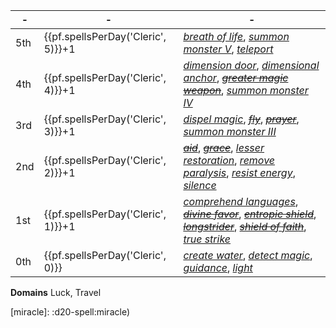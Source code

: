 -|-|-
-|-|-
5th | {{pf.spellsPerDay('Cleric', 5)}}+1 | *[breath of life]*, *[summon monster V][SM]*, *[teleport]*
4th | {{pf.spellsPerDay('Cleric', 4)}}+1 | *[dimension door]*, *[dimensional anchor]*, ~~*[greater magic weapon]*~~, *[summon monster IV][SM]*
3rd | {{pf.spellsPerDay('Cleric', 3)}}+1 | *[dispel magic]*, ~~*[fly]*~~, ~~*[prayer]*~~, *[summon monster III][SM]*
2nd | {{pf.spellsPerDay('Cleric', 2)}}+1 | ~~*[aid]*~~, ~~*[grace]*~~, *[lesser restoration]*, *[remove paralysis]*, *[resist energy]*, *[silence]*
1st | {{pf.spellsPerDay('Cleric', 1)}}+1 | *[comprehend languages]*, ~~*[divine favor]*~~, ~~*[entropic shield]*~~, ~~*[longstrider]*~~, ~~*[shield of faith]*~~, *[true strike]*
0th | {{pf.spellsPerDay('Cleric', 0)}}   | *[create water]*, *[detect magic]*, *[guidance]*, *[light]*

**Domains** Luck, Travel

[Luck Domain]: #
[true strike]: :d20-spell:true-strike
[aid]: :d20-spell:aid
[protection from energy]: :d20-spell:protection-from-energy
[freedom of movement]: :d20-spell:freedom-of-movement
[break enchantment]: :d20-spell:break-enchantment
[mislead]: :d20-spell:mislead
[spell turning]: :d20-spell:spell-turning
[moment of prescience]: :d20-spell:moment-of-prescience
[miracle]: :d20-spell:miracle)

[Travel Domain]: #
[longstrider]: :d20-spell:longstrider
[locate object]: :d20-spell:locate-object
[fly]: :d20-spell:fly
[dimension door]: :d20-spell:dimension-door
[teleport]: :d20-spell:teleport
[find the path]: :d20-spell:find-the-path
[greater teleport]: :d20-spell:greater-teleport
[phase door]: :d20-spell:phase-door
[astral projection]: :d20-spell:astral-projection

[SM]: :d20-spell:summon-monster

[0th]: #
[create water]: :d20-spell:create-water
[detect magic]: :d20-spell:detect-magic
[guidance]: :d20-spell:guidance
[light]: :d20-spell:light

[1st]: #
[comprehend languages]: :d20-spell:comprehend-languages
[divine favor]: :d20-spell:divine-favor
[entropic shield]: :d20-spell:entropic-shield
[moment of greatness]: :d20-spell:moment-of-greatness
[shield of faith]: :d20-spell:shield-of-faith

[2nd]: #
[grace]: :d20-spell:grace
[lesser restoration]: :d20-spell:lesser-restoration
[remove paralysis]: :d20-spell:remove-paralysis
[resist energy]: :d20-spell:resist-energy
[silence]: :d20-spell:silence

[3rd]: #
[prayer]: :d20-spell:prayer
[dispel magic]: :d20-spell:dispel-magic

[4th]: #
[dimensional anchor]: :d20-spell:dimensional-anchor
[greater magic weapon]: :d20-spell:magic-weapon

[5th]: #
[breath of life]: :d20-spell:breath-of-life